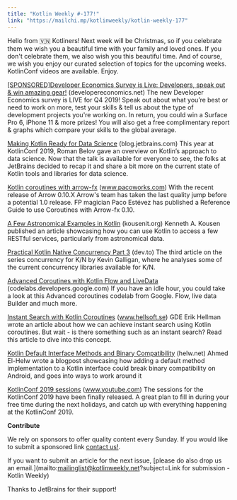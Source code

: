 ```yaml
---
title: "Kotlin Weekly #-177!"
link: "https://mailchi.mp/kotlinweekly/kotlin-weekly-177"
---
```

Hello from 🇻🇳 Kotliners! Next week will be Christmas, so if you celebrate them we wish you a beautiful time with your family and loved ones. If you don't celebrate them, we also wish you this beautiful time. And of course, we wish you enjoy our curated selection of topics for the upcoming weeks. KotlinConf videos are available. Enjoy.

[[SPONSORED]Developer Economics Survey is Live: Developers, speak out & win amazing gear!](https://developereconomics.net/?member_id=kotlin-weekly&lang=en) (developereconomics.net)
The new Developer Economics survey is LIVE for Q4 2019! Speak out about what you’re best or need to work on more, test your skills & tell us about the type of development projects you're working on. In return, you could win a Surface Pro 6, iPhone 11 & more prizes! You will also get a free complimentary report & graphs which compare your skills to the global average.

[Making Kotlin Ready for Data Science](https://blog.jetbrains.com/kotlin/2019/12/making-kotlin-ready-for-data-science/) (blog.jetbrains.com)
This year at KotlinConf 2019, Roman Belov gave an overview on Kotlin’s approach to data science. Now that the talk is available for everyone to see, the folks at JetBrains decided to recap it and share a bit more on the current state of Kotlin tools and libraries for data science.

[Kotlin coroutines with arrow-fx](https://www.pacoworks.com/2019/12/15/kotlin-coroutines-with-arrow-fx/) (www.pacoworks.com)
With the recent release of Arrow 0.10.X Arrow's team has taken the last quality jump before a potential 1.0 release. FP magician Paco Estévez has published a Reference Guide to use Coroutines with Arrow-fx 0.10.

[A Few Astronomical Examples in Kotlin](https://kousenit.org/2019/12/19/a-few-astronomical-examples-in-kotlin/) (kousenit.org)
Kenneth A. Kousen published an article showcasing how you can use Kotlin to access a few RESTful services, particularly from astronomical data.

[Practical Kotlin Native Concurrency Part 3](https://dev.to/touchlab/practical-kotlin-native-concurrency-part-3-38p) (dev.to)
The third article on the series concurrency for K/N by Kevin Galligan, where he analyses some of the current concurrency libraries available for K/N.

[Advanced Coroutines with Kotlin Flow and LiveData](https://codelabs.developers.google.com/codelabs/advanced-kotlin-coroutines/index.html#0) (codelabs.developers.google.com)
If you have an idle hour, you could take a look at this Advanced coroutines codelab from Google. Flow, live data Builder and much more.

[Instant Search with Kotlin Coroutines](https://www.hellsoft.se/instant-search-with-kotlin-coroutines/amp/) (www.hellsoft.se)
GDE Erik Hellman wrote an article about how we can achieve instant search using Kotlin coroutines. But wait - is there something such as an instant search? Read this article to dive into this concept.

[Kotlin Default Interface Methods and Binary Compatibility](https://helw.net/2019/12/21/kotlin-default-interface-methods-and-binary-compatibility/) (helw.net)
Ahmed El-Helw wrote a blogpost showcasing how adding a default method implementation to a Kotlin interface could break binary compatibility on Android, and goes into ways to work around it

[KotlinConf 2019 sessions](https://www.youtube.com/playlist?list=PLQ176FUIyIUY6SKGl3Cj9yeYibBuRr3Hl) (www.youtube.com)
The sessions for the KotlinConf 2019 have been finally released. A great plan to fill in during your free time during the next holidays, and catch up with everything happening at the KotlinConf 2019.

**Contribute**

We rely on sponsors to offer quality content every Sunday. If you would like to submit a sponsored link [contact us!](mailto:mailinglist@kotlinweekly.net?subject=Sponsoring%20for%20Kotlin%20Weekly).

If you want to submit an article for the next issue, [please do also drop us an email.](mailto:mailinglist@kotlinweekly.net?subject=Link for submission - Kotlin Weekly)

Thanks to JetBrains for their support!
